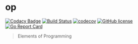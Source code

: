 # op

[![Codacy Badge](https://api.codacy.com/project/badge/Grade/c71141a8ea664afba492c6278d9944bf)](https://app.codacy.com/app/zwfang/op-go?utm_source=github.com&utm_medium=referral&utm_content=zwfang/op-go&utm_campaign=Badge_Grade_Dashboard)
[![Build Status](https://travis-ci.com/zwfang/op-go.svg?branch=master)](https://travis-ci.com/zwfang/op-go)
[![codecov](https://codecov.io/gh/zwfang/op/branch/master/graph/badge.svg)](https://codecov.io/gh/zwfang/op)
[![GitHub license](https://img.shields.io/github/license/zwfang/op-go.svg)](https://github.com/zwfang/op-go/blob/master/LICENSE)
[![Go Report Card](https://goreportcard.com/badge/github.com/zwfang/op-go)](https://goreportcard.com/report/github.com/zwfang/op-go)

> Elements of Programming
